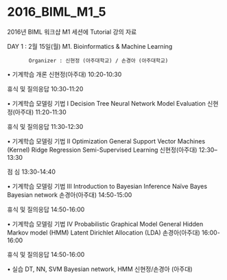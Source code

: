 # 2016_BIML_M1_5
2016년 BIML 워크샵 M1 세션에 Tutorial 강의 자료

DAY 1 : 2월 15일(월)
M1. Bioinformatics & Machine Learning

           Organizer : 신현정 (아주대학교) / 손경아 (아주대학교)

• 기계학습 개론
신현정(아주대)
10:20-10:30

휴식 및 질의응답
10:30-11:20

• 기계학습 모델링 기법 I
Decision Tree
Neural Network
Model Evaluation
신현정(아주대)
11:20-11:30

휴식 및 질의응답
11:30-12:30

• 기계학습 모델링 기법 II
Optimization General
Support Vector Machines
(Kernel) Ridge Regression
Semi-Supervised Learning
신현정(아주대)
12:30–13:30

점 심
13:30-14:40

• 기계학습 모델링 기법 III
Introduction to Bayesian Inference
Naïve Bayes
Bayesian network
손경아(아주대)
14:50-15:00

휴식 및 질의응답
14:50-16:00

• 기계학습 모델링 기법 IV
Probabilistic Graphical Model General
Hidden Markov model (HMM)
Latent Dirichlet Allocation (LDA)
손경아(아주대)
16:00-16:00

휴식 및 질의응답
14:50-16:00

• 실습
DT, NN, SVM
Bayesian network, HMM
신현정/손경아 (아주대)

